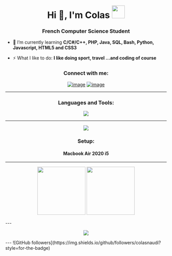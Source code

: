 <h1 align="center">Hi 👋, I'm Colas <img width="40" height="40" src="https://emoji.gg/assets/emoji/8111-shinycharizard.gif"></h1>
<h3 align="center">French Computer Science Student</h3>

- 🌱 I’m currently learning **C/C#/C++, PHP, Java, SQL, Bash, Python, Javascript, HTML5 and CSS3**

- ⚡ What I like to do: **I like doing sport, travel ...and coding of course**

<h3 align="center">Connect with me:</h3>
<div align="center">

[![image](https://img.shields.io/badge/Instagram-E4405F?style=for-the-badge&logo=instagram&logoColor=white)](https://www.instagram.com/colasnaudi/)
[![image](https://img.shields.io/badge/Gmail-D14836?style=for-the-badge&logo=gmail&logoColor=white)](mailto:colasnaudi@gmail.com)
  
</div>

<hr>

<h3 align="center">Languages and Tools:</h3>

<p align="center">
  <a href="https://skillicons.dev">
    <img src="https://skillicons.dev/icons?i=c,cs,cpp,php,java,mysql,bash,py,js,html,css" />
  </a>
</p>
<hr>
<p align="center">
  <a href="https://skillicons.dev">
    <img src="https://skillicons.dev/icons?i=ps,pr,ai,figma,git,discord,github,instagram,linkedin" />
  </a>
</p>

<h3 align="center">Setup:</h3>
<h4 align="center">
  Macbook Air 2020 i5
</h4>

<hr>

<p align= "center">
  <img height= "150" src="https://github-readme-stats.vercel.app/api?username=colasnaudi&theme=react&show_icons=true&include_all_commits=true" />
  <img height= "150" src="https://github-readme-stats.vercel.app/api/top-langs/?username=colasnaudi&theme=react&layout=compact" />
</p>
---
<p align= "center">
  <img src="http://github-readme-streak-stats.herokuapp.com?user=colasnaudi&theme=react&date_format=j%20M%5B%20Y%5D">
</p>
---
![GitHub followers](https://img.shields.io/github/followers/colasnaudi?style=for-the-badge)
